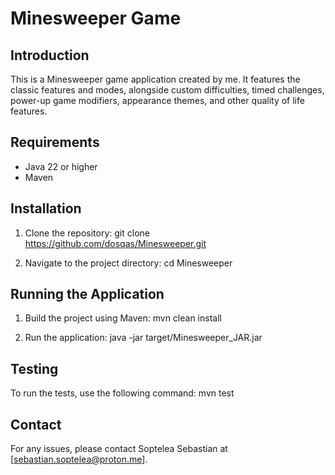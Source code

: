 # Minesweeper Game

## Introduction
This is a Minesweeper game application created by me. It features the classic features and modes, alongside custom difficulties, timed challenges, power-up game modifiers, appearance themes, and other quality of life features.
## Requirements
- Java 22 or higher
- Maven

## Installation
1. Clone the repository:
   git clone https://github.com/dosqas/Minesweeper.git

2. Navigate to the project directory:
   cd Minesweeper

## Running the Application
1. Build the project using Maven:
   mvn clean install

2. Run the application:
   java -jar target/Minesweeper_JAR.jar

## Testing
To run the tests, use the following command:
   mvn test

## Contact
For any issues, please contact Soptelea Sebastian at [sebastian.soptelea@proton.me].
